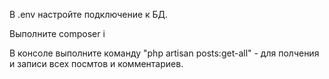 В .env настройте подключение к БД.

Выполните composer i

В консоле выполните команду "php artisan posts:get-all" - для полчения и записи всех посмтов и комментариев.
